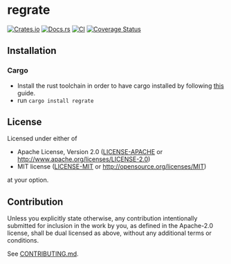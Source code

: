 # regrate

[![Crates.io](https://img.shields.io/crates/v/regrate.svg)](https://crates.io/crates/regrate)
[![Docs.rs](https://docs.rs/regrate/badge.svg)](https://docs.rs/regrate)
[![CI](https://github.com/clord/regrate/workflows/CI/badge.svg)](https://github.com/clord/regrate/actions)
[![Coverage Status](https://coveralls.io/repos/github/clord/regrate/badge.svg?branch=main)](https://coveralls.io/github/clord/regrate?branch=main)

## Installation

### Cargo

* Install the rust toolchain in order to have cargo installed by following
  [this](https://www.rust-lang.org/tools/install) guide.
* run `cargo install regrate`

## License

Licensed under either of

 * Apache License, Version 2.0
   ([LICENSE-APACHE](LICENSE-APACHE) or http://www.apache.org/licenses/LICENSE-2.0)
 * MIT license
   ([LICENSE-MIT](LICENSE-MIT) or http://opensource.org/licenses/MIT)

at your option.

## Contribution

Unless you explicitly state otherwise, any contribution intentionally submitted
for inclusion in the work by you, as defined in the Apache-2.0 license, shall be
dual licensed as above, without any additional terms or conditions.

See [CONTRIBUTING.md](CONTRIBUTING.md).
